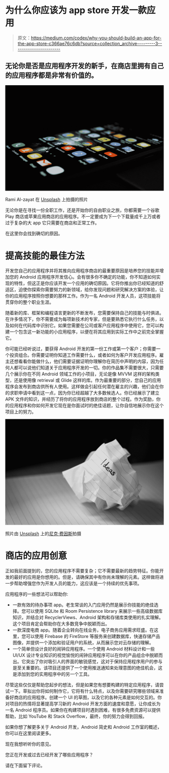 # 为什么你应该为 app store 开发一款应用

> 原文：<https://medium.com/codex/why-you-should-build-an-app-for-the-app-store-c366ae76c6db?source=collection_archive---------3----------------------->

## 无论你是否是应用程序开发的新手，在商店里拥有自己的应用程序都是非常有价值的。

![](img/3db92ba4113e859d2b2d50ca9c48a1e6.png)

Rami Al-zayat 在 [Unsplash](https://unsplash.com?utm_source=medium&utm_medium=referral) 上拍摄的照片

无论你是在寻找一份全职工作，还是开始你的自由职业之旅，你都需要一个谷歌 Play 商店或苹果应用商店的应用程序。不一定要成为下一个下载量成千上万或者过于复杂的大 app 它只需要在商店和正常工作。

在这里你会找到确切的原因。

# **提高技能的最佳方法**

开发您自己的应用程序并将其推向应用程序商店的最重要原因是培养您的技能并增加您的 Android 应用程序开发信心。会有很多你不确定的功能，你不知道如何实现的特性，但这正是你应该开发一个应用的确切原因。它将你推出你已经知道的舒适区，迫使你探索你需要努力的新领域，给你发现问题和研究解决方案的体验，让你的应用程序按照你想要的那样工作。作为一名 Android 开发人员，这项技能将贯穿你的整个职业生涯。

随着新的库、框架和编程语言更新的不断发布，您需要保持自己的技能与时俱进。在许多情况下，你不需要成为每项新技术的专家，但是要熟悉它执行什么任务，以及如何在代码库中识别它。如果您需要在公司或客户应用程序中使用它，您可以构建一个包含这一新功能的小应用程序，以便在将其应用到实际工作中之前完全掌握它。

你可能已经听说过，要获得 Android 开发的第一份工作或第一个客户；你需要一个投资组合。你需要证明你知道工作需要什么，或者如何为客户开发应用程序。雇主还想看看你能做什么，他们需要证据证明你理解你在简历中声明的内容，因为任何人都可以说他们知道关于应用程序开发的一切。你的作品集不需要很大，只需要几个展示你在不同 Android 领域工作的小项目，无论是像 MVVM 这样的架构类型，还是使用像 retrieval 或 Glide 这样的库。作为最重要的部分，您自己的应用程序会发布到商店供所有人使用。这样做会引起任何潜在雇主的兴趣，他们会在你的求职申请中看到这一点，因为你已经超越了大多数候选人。你已经展示了建立 APK 文件的知识，并经历了将你的应用程序放到商店的整个过程。作为奖励，你的应用程序和你如何开发它现在是你面试时的绝佳话题，让你自信地展示你在这个项目上的努力。

![](img/573481f5cc414f9889ff324aa0a30dfe.png)

照片由 [Unsplash](https://unsplash.com?utm_source=medium&utm_medium=referral) 上的[尼克·费因斯](https://unsplash.com/@jannerboy62?utm_source=medium&utm_medium=referral)拍摄

# **商店的应用创意**

正如我前面提到的，您的应用程序不需要复杂；它不需要最新的趋势特征。你能开发的最好的应用是你想用的。但是，请确保其中有你尚未理解的元素。这样做将进一步帮助增强您作为开发人员的能力，这应该是一个持续的优先事项。

应用程序的一些想法可以帮助你:

*   一款有效的待办事项 app。老生常谈的入门应用仍然是展示你技能的绝佳选择。您可以使用 SQLite 和 Room Persistence library 来展示一些高级数据库知识，并结合对 RecyclerViews、Android 架构和存储库类使用的扎实理解。这个项目肯定会帮助你在大多数竞争中脱颖而出。
*   一款深度电商 app。随着企业转向在线业务，电子商务应用需求旺盛。在这里，您可以使用 Firebase 的 FireStore 等服务来创建数据库，快速存储产品图像，并提供一个添加和验证用户的系统，从而展示您对云存储的理解。
*   一个简单但设计良好的闹钟应用程序。一个使用 Android 材料设计和一些 UI/UX 设计专业知识的视觉愉悦的闹钟应用程序可以在你的产品组合中脱颖而出。它突出了你对吸引人的界面的敏锐感觉，这对于保持应用程序用户的参与是至关重要的。该项目还提供了一个使用推送通知来处理意图的绝佳机会，这是添加到您的实用程序中的另一个工具。

尽管这些仅仅是帮助您起步的想法，但是如果您有想要构建的特定应用程序，请尝试一下。草拟出你将如何制作它，它将有什么特点，以及你需要研究哪些领域来准备好商店的应用程序。创建一个 UI 的草图，以及它的各种元素是如何交互的。你对项目的热情将显著提高学习新的 Android 开发方面的速度和意愿，让你成长为一名 Android 程序员。如果你在构建项目时遇到困难，有很多免费资源可以提供帮助，比如 YouTube 和 Stack Overflow，最终，你的努力会得到回报。

如果你想了解更多关于 Android 开发，Android 简史和 Android 工作室的概述，你可以在这里阅读更多。

现在我想听听你的意见。

您正在开发或过去已经开发了哪些应用程序？

请在下面留下评论。